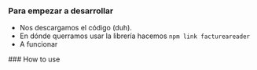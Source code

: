 ### Para empezar a desarrollar
 - Nos descargamos el código (duh).
 - En dónde querramos usar la librería hacemos ``` npm link factureareader ```
 - A funcionar 

 ### How to use 
 